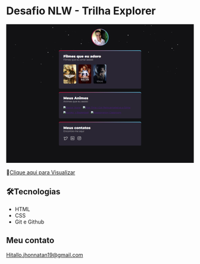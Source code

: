 # Desafio NLW - Trilha Explorer

![preview](./Assets/Preview.png)



🔗[Clique aqui para Visualizar](https://hitallojhonnatan19.github.io/NLW-My-Movies/)
## 🛠Tecnologias

- HTML
- CSS
- Git e Github
## Meu contato

Hitallo.jhonnatan19@gmail.com